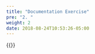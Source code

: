 ```yaml
---
title: "Documentation Exercise"
pre: "2. "
weight: 2
date: 2018-08-24T10:53:26-05:00
---
```


{{<youtube HIhGlC0lJoQ>}}